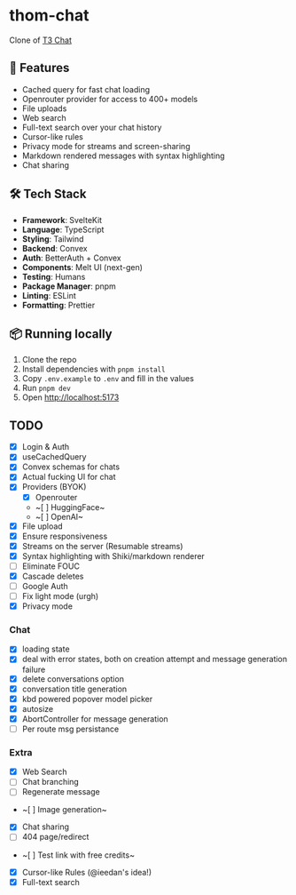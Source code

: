 # thom-chat

Clone of [T3 Chat](https://t3.chat/)

## 🚀 Features

- Cached query for fast chat loading
- Openrouter provider for access to 400+ models
- File uploads
- Web search
- Full-text search over your chat history
- Cursor-like rules
- Privacy mode for streams and screen-sharing
- Markdown rendered messages with syntax highlighting
- Chat sharing

## 🛠️ Tech Stack

- **Framework**: SvelteKit
- **Language**: TypeScript
- **Styling**: Tailwind
- **Backend**: Convex
- **Auth**: BetterAuth + Convex
- **Components**: Melt UI (next-gen)
- **Testing**: Humans
- **Package Manager**: pnpm
- **Linting**: ESLint
- **Formatting**: Prettier

## 📦 Running locally

1. Clone the repo
2. Install dependencies with `pnpm install`
3. Copy `.env.example` to `.env` and fill in the values
4. Run `pnpm dev`
5. Open [http://localhost:5173](http://localhost:5173)

## TODO

- [x] Login & Auth
- [x] useCachedQuery
- [x] Convex schemas for chats
- [x] Actual fucking UI for chat
- [x] Providers (BYOK)
  - [x] Openrouter
  - ~[ ] HuggingFace~
  - ~[ ] OpenAI~
- [x] File upload
- [x] Ensure responsiveness
- [x] Streams on the server (Resumable streams)
- [x] Syntax highlighting with Shiki/markdown renderer
- [ ] Eliminate FOUC
- [x] Cascade deletes
- [ ] Google Auth
- [ ] Fix light mode (urgh)
- [x] Privacy mode

### Chat

- [x] loading state
- [x] deal with error states, both on creation attempt and message generation failure
- [x] delete conversations option
- [x] conversation title generation
- [x] kbd powered popover model picker
- [x] autosize
- [x] AbortController for message generation
- [ ] Per route msg persistance

### Extra

- [x] Web Search
- [ ] Chat branching
- [ ] Regenerate message
- ~[ ] Image generation~
- [x] Chat sharing
- [ ] 404 page/redirect
- ~[ ] Test link with free credits~
- [x] Cursor-like Rules (@ieedan's idea!)
- [x] Full-text search
